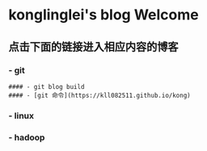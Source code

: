 ﻿# konglinglei's blog Welcome
## 点击下面的链接进入相应内容的博客
### - git
	#### - git blog build
	#### - [git 命令](https://kll082511.github.io/kong)
### - linux
### - hadoop
